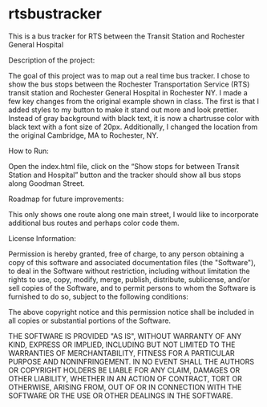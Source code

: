 # rtsbustracker
This is a bus tracker for RTS between the Transit Station and Rochester General Hospital

Description of the project:

The goal of this project was to map out a real time bus tracker. I chose to show the bus stops between the Rochester Transportation Service (RTS) transit station and Rochester General Hospital in Rochester NY. I made a few key changes from the original example shown in class. The first is that I added styles to my button to make it stand out more and look prettier. Instead of gray background with black text, it is now a chartrusse color with black text with a font size of 20px. Additionally, I changed the location from the original Cambridge, MA to Rochester, NY.

How to Run: 

Open the index.html file, click on the “Show stops for between Transit Station and Hospital” button and the tracker should show all bus stops along Goodman Street.

Roadmap for future improvements:

This only shows one route along one main street, I would like to incorporate additional bus routes and perhaps color code them.

License Information:

Permission is hereby granted, free of charge, to any person obtaining a copy of this software and associated documentation files (the "Software"), to deal in the Software without restriction, including without limitation the rights to use, copy, modify, merge, publish, distribute, sublicense, and/or sell copies of the Software, and to permit persons to whom the Software is furnished to do so, subject to the following conditions:

The above copyright notice and this permission notice shall be included in all copies or substantial portions of the Software.

THE SOFTWARE IS PROVIDED "AS IS", WITHOUT WARRANTY OF ANY KIND, EXPRESS OR IMPLIED, INCLUDING BUT NOT LIMITED TO THE WARRANTIES OF MERCHANTABILITY, FITNESS FOR A PARTICULAR PURPOSE AND NONINFRINGEMENT. IN NO EVENT SHALL THE AUTHORS OR COPYRIGHT HOLDERS BE LIABLE FOR ANY CLAIM, DAMAGES OR OTHER LIABILITY, WHETHER IN AN ACTION OF CONTRACT, TORT OR OTHERWISE, ARISING FROM, OUT OF OR IN CONNECTION WITH THE SOFTWARE OR THE USE OR OTHER DEALINGS IN THE SOFTWARE.

